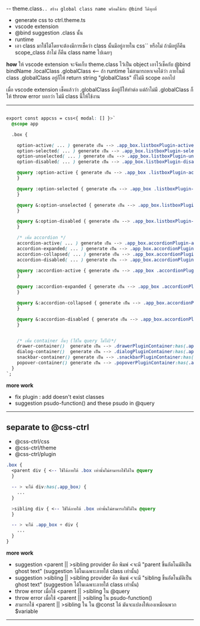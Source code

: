 <!-- 1. @bind Runtime + Store Class in Externsion -->

-- theme.class`.. สร้าง global class name พร้อมใช้กับ @bind ได้ทุกที่`

- generate css to ctrl.theme.ts
- vscode extension
- @bind suggestion .class นั้น
- runtime
- เอา class มาใช้ได้โดยจะต้องมีการเช็คว่า class นั้นมีอยู่ภายใน css`` หรือไม่ ถ้ามีอยู่ก็คืน scope_class ถ้าไม่ ก็คืน class name ไปเฉยๆ

**how**
ให้ vscode extension จะจัดเก็บ theme.class ไว้เป็น object เอาไว้เช็คกับ @bind bindName .localClass .globalClass <-- ถ้า runtime ไม่สามารถหาเจอได้ว่า ภายในมี class .globalClass อยู่ก็ให้ return string "globalClass" ที่ไม่มี scope ออกไป

เมื่อ vscode extension เช็คแล้วว่า .globalClass มีอยู่ก็ให้ทำต่อ แต่ถ้าไม่มี .globalClass ก็ให้ throw error บอกว่า ไม่มี class นี้ให้ใช้งาน

---

<!-- 3. plugin css generation -->

```css

export const appcss = css<{ modal: [] }>`
  @scope app

  .box {

    option-active( ... ) generate เป็น --> .app_box.listboxPlugin-active {...css...}
    option-selected( ... ) generate เป็น --> .app_box.listboxPlugin-selected[aria-selected="true"] {...css...}
    option-unselected( ... ) generate เป็น --> .app_box.listboxPlugin-unselected[aria-selected="false"] {...css...}
    option-disabled( ... ) generate เป็น --> .app_box.listboxPlugin-disabled[aria-disabled="true"] {...css...}

    @query :option-active { generate เป็น --> .app_box .listboxPlugin-active {...css...}
    }

    @query :option-selected { generate เป็น --> .app_box .listboxPlugin-selected[aria-selected="true"] {...css...}
    }

    @query &:option-unselected { generate เป็น --> .app_box.listboxPlugin-unselected[aria-selected="false"] {...css...}
    }

    @query &:option-disabled { generate เป็น --> .app_box.listboxPlugin-disabled [aria-disabled="true"] {...css...}
    }

    /* เพิ่ม accordion */
    accordion-active( ... ) generate เป็น --> .app_box.accordionPlugin-active {...css...}
    accordion-expanded( ... ) generate เป็น --> .app_box.accordionPlugin-expanded[aria-expanded="true"] {...css...}
    accordion-collapsed( ... ) generate เป็น --> .app_box.accordionPlugin-collapsed[aria-expanded="false"] {...css...}
    accordion-disabled( ... ) generate เป็น --> .app_box.accordionPlugin-disabled[aria-disabled="true"] {...css...}

    @query :accordion-active { generate เป็น --> .app_box .accordionPlugin-active {...css...}
    }

    @query :accordion-expanded { generate เป็น --> .app_box .accordionPlugin-expanded[aria-expanded="true"] {...css...}
    }

    @query &:accordion-collapsed { generate เป็น --> .app_box.accordionPlugin-collapsed[aria-expanded="false"] {...css...}
    }

    @query &:accordion-disabled { generate เป็น --> .app_box.accordionPlugin-disabled[aria-disabled="true"] {...css...}
    }


    /* เพิ่ม container อื่นๆ (ใช้ใน query ไม่ได้)*/
    drawer-container()  generate เป็น --> .drawerPluginContainer:has(.app_box) {...}
    dialog-container()  generate เป็น --> .dialogPluginContainer:has(.app_box) {...}
    snackbar-container() generate เป็น --> .snackbarPluginContainer:has(.app_box) {...}
    popover-container() generate เป็น --> .popoverPluginContainer:has(.app_box) {...}
  }
`;
```

**more work**

- fix plugin : add doesn't exist classes
- suggestion psudo-function() and these psudo in @query

---

<!-- last work -->

## separate to @css-ctrl

- @css-ctrl/css
- @css-ctrl/theme
- @css-ctrl/plugin

<!-- Radar todo -->
<!-- 1. <parent และ >sibling -->

```css
.box {
  <parent div { <-- ใช้ได้ภายใต้ .box เท่านั้นไม่สามารถใช้ได้ใน @query
  }

  -- > จะได้ div:has(.app_box) {
    ...
  }

  >sibling div { <-- ใช้ได้ภายใต้ .box เท่านั้นไม่สามารถใช้ได้ใน @query
  }

  -- > จะได้ .app_box + div {
    ...
  }
}
```

**more work**

- suggestion <parent || >sibling provider คือ พิมพ์ <จะมี "parent ขึ้นอัตโนมัติเป็น ghost text" (suggestion ได้ในเฉพาะภายใต้ class เท่านั้น)
- suggestion >sibling || >sibling provider คือ พิมพ์ <จะมี "sibling ขึ้นอัตโนมัติเป็น ghost text" (suggestion ได้ในเฉพาะภายใต้ class เท่านั้น)
- throw error เมื่อใช้ <parent || >sibling ใน @query
- throw error เมื่อใช้ <parent || >sibling ใน psudo-function()
- สามารถใช้ <parent || >sibling ใน ใน @const ได้ มันจะแปลงให้เองเหมือนพวก $variable

---
